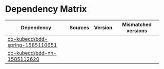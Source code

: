 # Dependency Matrix

Dependency | Sources | Version | Mismatched versions
---------- | ------- | ------- | -------------------
[cb-kubecd/bdd-spring-1585110651](https://github.com/cb-kubecd/bdd-spring-1585110651.git) |  | []() | 
[cb-kubecd/bdd-nh-1585112620](https://github.com/cb-kubecd/bdd-nh-1585112620.git) |  | []() | 
